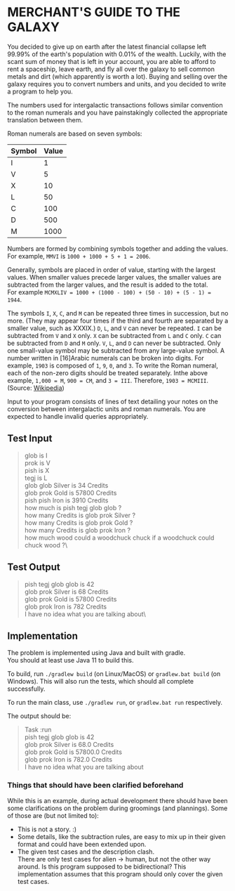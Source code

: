 # MERCHANT'S GUIDE TO THE GALAXY
You decided to give up on earth after the latest financial collapse left 99.99% of the earth's
population with 0.01% of the wealth. Luckily, with the scant sum of money that is left in your
account, you are able to afford to rent a spaceship, leave earth, and fly all over the galaxy to
sell common metals and dirt (which apparently is worth a lot).
Buying and selling over the galaxy requires you to convert numbers and units, and you
decided to write a program to help you.

The numbers used for intergalactic transactions follows similar convention to the roman
numerals and you have painstakingly collected the appropriate translation between them.

Roman numerals are based on seven symbols:

| Symbol | Value |
|--------|-------|
| I      | 1     |
| V      | 5     |
| X      | 10    |
| L      | 50    |
| C      | 100   |
| D      | 500   |
| M      | 1000  |

Numbers are formed by combining symbols together and adding the values.\
For example, `MMVI` is `1000 + 1000 + 5 + 1 = 2006`.

Generally, symbols are placed in order of value, starting with the largest values. When
smaller values precede larger values, the smaller values are subtracted from the larger
values, and the result is added to the total.\
For example `MCMXLIV = 1000 + (1000 - 100) + (50 - 10) + (5 - 1) = 1944`.

The symbols `I`, `X`, `C`, and `M` can be repeated three times in succession, but no more.
(They may appear four times if the third and fourth are separated by a smaller value, such as
XXXIX.) `D`, `L`, and `V` can never be repeated. `I` can be subtracted from `V` and `X` only.
`X` can be subtracted from `L` and `C` only. `C` can be subtracted from `D` and `M` only.
`V`, `L`, and `D` can never be subtracted. Only one small-value symbol may be subtracted
from any large-value symbol. A number written in [16]Arabic numerals can be broken into
digits. For example, `1903` is composed of `1`, `9`, `0`, and `3`. To write the Roman numeral, each
of the non-zero digits should be treated separately. Inthe above example, `1,000 = M`, `900 =
CM`, and `3 = III`. Therefore, `1903 = MCMIII`.\
(Source: [Wikipedia](http://en.wikipedia.org/wiki/Roman_numerals))

Input to your program consists of lines of text detailing your notes on the conversion
between intergalactic units and roman numerals. You are expected to handle invalid queries
appropriately.

## Test Input
> glob is I\
> prok is V\
> pish is X\
> tegj is L\
> glob glob Silver is 34 Credits\
> glob prok Gold is 57800 Credits\
> pish pish Iron is 3910 Credits\
> how much is pish tegj glob glob ?\
> how many Credits is glob prok Silver ?\
> how many Credits is glob prok Gold ?\
> how many Credits is glob prok Iron ?\
> how much wood could a woodchuck chuck if a woodchuck could chuck wood ?\

## Test Output
> pish tegj glob glob is 42\
> glob prok Silver is 68 Credits\
> glob prok Gold is 57800 Credits\
> glob prok Iron is 782 Credits\
> I have no idea what you are talking about\

## Implementation
The problem is implemented using Java and built with gradle.\
You should at least use Java 11 to build this.

To build, run `./gradlew build` (on Linux/MacOS) or `gradlew.bat build` (on Windows).
This will also run the tests, which should all complete successfully.

To run the main class, use `./gradlew run`, or `gradlew.bat run` respectively.

The output should be:
> Task :run\
> pish tegj glob glob is 42\
> glob prok Silver is 68.0 Credits\
> glob prok Gold is 57800.0 Credits\
> glob prok Iron is 782.0 Credits\
> I have no idea what you are talking about

### Things that should have been clarified beforehand
While this is an example, during actual development there should have been some clarifications on the problem 
during groomings (and plannings).
Some of those are (but not limited to):
- This is not a story. :)
- Some details, like the subtraction rules, are easy to mix up in their given format and could have been extended upon.
- The given test cases and the description clash.\
There are only test cases for alien -> human, but not the other way around.
Is this program supposed to be bidirectional? 
This implementation assumes that this program should only cover the given test cases.